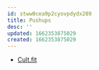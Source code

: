 ```yaml
---
id: stww0cea9p2cyovpdydx209
title: Pushups
desc: ''
updated: 1662353875029
created: 1662353875029
---
```


- [Cult.fit](https://www.youtube.com/watch?v=6LlpUqEYRAE&list=PLYzUD5yJQ02nTo_RT7YF89YUe-ju-C54r)